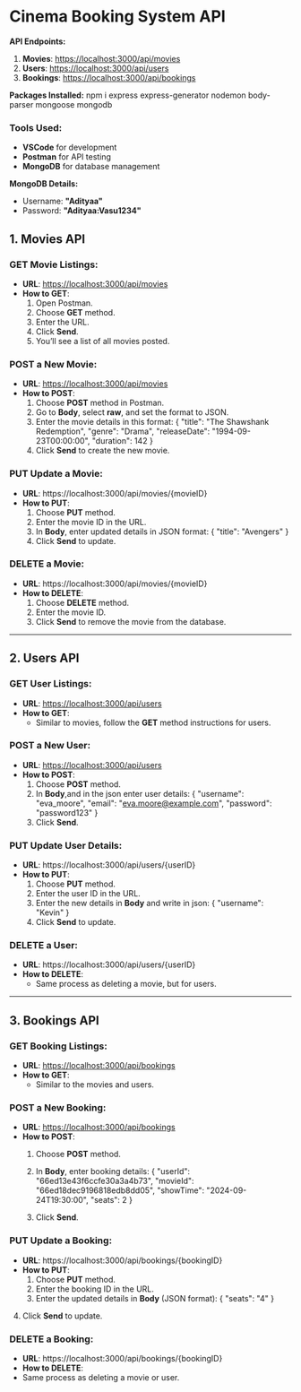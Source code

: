 # Cinema Booking System API

**API Endpoints:**
1. **Movies**: [https://localhost:3000/api/movies](https://localhost:3000/api/movies)
2. **Users**: [https://localhost:3000/api/users](https://localhost:3000/api/users)
3. **Bookings**: [https://localhost:3000/api/bookings](https://localhost:3000/api/bookings)

**Packages Installed:**
npm i express express-generator nodemon body-parser mongoose mongodb

### Tools Used:
- **VSCode** for development
- **Postman** for API testing
- **MongoDB** for database management

**MongoDB Details:**
- Username: **"Adityaa"**
- Password: **"Adityaa:Vasu1234"**

## 1. Movies API

### **GET** Movie Listings:
- **URL**: [https://localhost:3000/api/movies](https://localhost:3000/api/movies)
- **How to GET**: 
  1. Open Postman.
  2. Choose **GET** method.
  3. Enter the URL.
  4. Click **Send**.
  5. You’ll see a list of all movies posted.

### **POST** a New Movie:
- **URL**: [https://localhost:3000/api/movies](https://localhost:3000/api/movies)
- **How to POST**:
  1. Choose **POST** method in Postman.
  2. Go to **Body**, select **raw**, and set the format to JSON.
  3. Enter the movie details in this format:
{
    "title": "The Shawshank Redemption",
    "genre": "Drama",
    "releaseDate": "1994-09-23T00:00:00",
    "duration": 142
  }
  4. Click **Send** to create the new movie.

### **PUT** Update a Movie:
- **URL**: https://localhost:3000/api/movies/{movieID}
- **How to PUT**:
  1. Choose **PUT** method.
  2. Enter the movie ID in the URL.
  3. In **Body**, enter updated details in JSON format:
  { "title": "Avengers" }
  4. Click **Send** to update.

### **DELETE** a Movie:
- **URL**: https://localhost:3000/api/movies/{movieID}
- **How to DELETE**:
  1. Choose **DELETE** method.
  2. Enter the movie ID.
  3. Click **Send** to remove the movie from the database.

---

## 2. Users API

### **GET** User Listings:
- **URL**: [https://localhost:3000/api/users](https://localhost:3000/api/users)
- **How to GET**:
  - Similar to movies, follow the **GET** method instructions for users.

### **POST** a New User:
- **URL**: [https://localhost:3000/api/users](https://localhost:3000/api/users)
- **How to POST**:
  1. Choose **POST** method.
  2. In **Body**,and in the json enter user details:
  {
    "username": "eva_moore",
    "email": "eva.moore@example.com",
    "password": "password123"
  }
  3. Click **Send**.

### **PUT** Update User Details:
- **URL**: https://localhost:3000/api/users/{userID}
- **How to PUT**:
  1. Choose **PUT** method.
  2. Enter the user ID in the URL.
  3. Enter the new details in **Body** and write in json:
  { "username": "Kevin" }
  4. Click **Send** to update.

### **DELETE** a User:
- **URL**: https://localhost:3000/api/users/{userID}
- **How to DELETE**:
  - Same process as deleting a movie, but for users.

---

## 3. Bookings API

### **GET** Booking Listings:
- **URL**: [https://localhost:3000/api/bookings](https://localhost:3000/api/bookings)
- **How to GET**:
  - Similar to the movies and users.

### **POST** a New Booking:
- **URL**: [https://localhost:3000/api/bookings](https://localhost:3000/api/bookings)
- **How to POST**:
  1. Choose **POST** method.
  2. In **Body**, enter booking details:
{
    "userId": "66ed13e43f6ccfe30a3a4b73",
    "movieId": "66ed18dec9196818edb8dd05",
    "showTime": "2024-09-24T19:30:00",
    "seats": 2
  }

  3. Click **Send**.

### **PUT** Update a Booking:
- **URL**: https://localhost:3000/api/bookings/{bookingID}
- **How to PUT**:
  1. Choose **PUT** method.
  2. Enter the booking ID in the URL.
  3. Enter the updated details in **Body** (JSON format):
{ "seats": "4" }
4. Click **Send** to update.

### **DELETE** a Booking:
- **URL**: https://localhost:3000/api/bookings/{bookingID}
- **How to DELETE**:
- Same process as deleting a movie or user.


